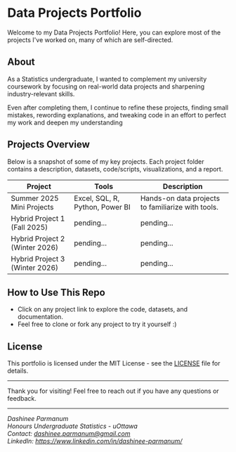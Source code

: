 # Data Projects Portfolio

Welcome to my Data Projects Portfolio! Here, you can explore most of the projects I've worked on, many of which are self-directed.

## About

As a Statistics undergraduate, I wanted to complement my university coursework by focusing on real-world data projects and sharpening industry-relevant skills.  

Even after completing them, I continue to refine these projects, finding small mistakes, rewording explanations, and tweaking code in an effort to perfect my work and deepen my understanding

## Projects Overview
Below is a snapshot of some of my key projects. Each project folder contains a description, datasets, code/scripts, visualizations, and a report.

| Project | Tools | Description |
|---------|-------|-------------|
| Summer 2025 Mini Projects | Excel, SQL, R, Python, Power BI | Hands-on data projects to familiarize with tools. |
| Hybrid Project 1 (Fall 2025) | pending... | pending... |
| Hybrid Project 2 (Winter 2026) | pending... | pending... |
| Hybrid Project 3 (Winter 2026) | pending... | pending... |

## How to Use This Repo
- Click on any project link to explore the code, datasets, and documentation.  
- Feel free to clone or fork any project to try it yourself :)

## License

This portfolio is licensed under the MIT License - see the [LICENSE](LICENSE) file for details.

---

Thank you for visiting! Feel free to reach out if you have any questions or feedback.

---

*Dashinee Parmanum*  
*Honours Undergraduate Statistics - uOttawa*  
*Contact: dashinee.parmanum@gmail.com*  
*LinkedIn: https://www.linkedin.com/in/dashinee-parmanum/*
